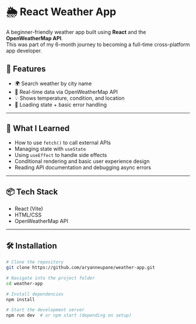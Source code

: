 # 🌦️ React Weather App

A beginner-friendly weather app built using **React** and the **OpenWeatherMap API**.  
This was part of my 6-month journey to becoming a full-time cross-platform app developer.


## 🚀 Features

- 🌍 Search weather by city name
- 📡 Real-time data via OpenWeatherMap API
- 💡 Shows temperature, condition, and location
- 🔁 Loading state + basic error handling


---

## 🧠 What I Learned

- How to use `fetch()` to call external APIs
- Managing state with `useState`
- Using `useEffect` to handle side effects
- Conditional rendering and basic user experience design
- Reading API documentation and debugging async errors

---

## 📦 Tech Stack

- React (Vite)
- HTML/CSS
- OpenWeatherMap API

---

## 🛠️ Installation

```bash
# Clone the repository
git clone https://github.com/aryanneupane/weather-app.git

# Navigate into the project folder
cd weather-app

# Install dependencies
npm install

# Start the development server
npm run dev  # or npm start (depending on setup)
